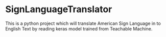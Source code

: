# SignLanguageTranslator

This is a python project which will translate American Sign Language in to English Text by reading keras model trained from Teachable Machine. 
